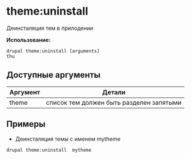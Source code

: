 # theme:uninstall
Деинсталяция тем в прилодении

**Использование:**
```
drupal theme:uninstall [arguments]
thu
```

## Доступные аргументы
Аргумент | Детали
---------|-------------
theme | список тем должен быть разделен запятыми

## Примеры
* Деинсталяция темы с именем mytheme
```
drupal theme:uninstall  mytheme
```
